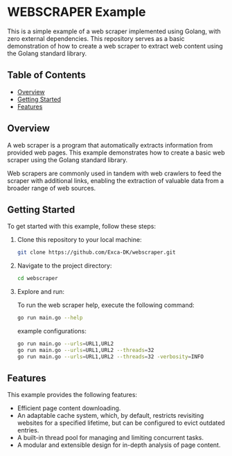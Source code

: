 # WEBSCRAPER Example

This is a simple example of a web scraper implemented using Golang, with zero external dependencies. This repository serves as a basic demonstration of how to create a web scraper to extract web content using the Golang standard library.


## Table of Contents

- [Overview](#overview)
- [Getting Started](#getting-started)
- [Features](#features)

## Overview

A web scraper is a program that automatically extracts information from provided web pages. This example demonstrates how to create a basic web scraper using the Golang standard library.

Web scrapers are commonly used in tandem with web crawlers to feed the scraper with additional links, enabling the extraction of valuable data from a broader range of web sources.

## Getting Started

To get started with this example, follow these steps:

1. Clone this repository to your local machine:

   ```bash
   git clone https://github.com/Exca-DK/webscraper.git
   ```

2. Navigate to the project directory:

    ```bash
    cd webscraper
    ```

3. Explore and run:

    To run the web scraper help, execute the following command:

    ```bash
    go run main.go --help
    ```

    example configurations:
    ```bash
    go run main.go --urls=URL1,URL2
    go run main.go --urls=URL1,URL2 --threads=32
    go run main.go --urls=URL1,URL2 --threads=32 -verbosity=INFO
    ```

## Features

This example provides the following features:

- Efficient page content downloading.
- An adaptable cache system, which, by default, restricts revisiting websites for a specified lifetime, but can be configured to evict outdated entries.
- A built-in thread pool for managing and limiting concurrent tasks.
- A modular and extensible design for in-depth analysis of page content.